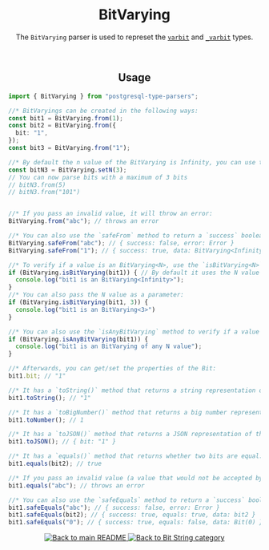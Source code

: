 <h1 align="center">
	BitVarying
</h1>
<p align="center">
  The <code>BitVarying</code> parser is used to represet the <a href="https://www.postgresql.org/docs/8.1/datatype-bit.html"><code>varbit</code></a> and <a href="https://www.postgresql.org/docs/8.1/datatype-bit.html"><code>_varbit</code></a> types.
</p>
<br/>

<!-- Usage -->
<h2 align="center">
	Usage
</h2>

```ts
import { BitVarying } from "postgresql-type-parsers";

//* BitVaryings can be created in the following ways:
const bit1 = BitVarying.from(1);
const bit2 = BitVarying.from({
  bit: "1",
});
const bit3 = BitVarying.from("1");

//* By default the n value of the BitVarying is Infinity, you can use the `setN` method to customize this:
const bitN3 = BitVarying.setN(3);
// You can now parse bits with a maximum of 3 bits
// bitN3.from(5)
// bitN3.from("101")


//* If you pass an invalid value, it will throw an error:
BitVarying.from("abc"); // throws an error

//* You can also use the `safeFrom` method to return a `success` boolean instead of throwing an error:
BitVarying.safeFrom("abc"); // { success: false, error: Error }
BitVarying.safeFrom("1"); // { success: true, data: BitVarying<Infinity>(1) }

//* To verify if a value is an BitVarying<N>, use the `isBitVarying<N>` method:
if (BitVarying.isBitVarying(bit1)) { // By default it uses the N value of the BitVarying (in this case Infinity)
  console.log("bit1 is an BitVarying<Infinity>");
}
//* You can also pass the N value as a parameter:
if (BitVarying.isBitVarying(bit1, 3)) {
  console.log("bit1 is an BitVarying<3>")
}

//* You can also use the `isAnyBitVarying` method to verify if a value is an BitVarying of any N value:
if (BitVarying.isAnyBitVarying(bit1)) {
  console.log("bit1 is an BitVarying of any N value");
}

//* Afterwards, you can get/set the properties of the Bit:
bit1.bit; // "1"

//* It has a `toString()` method that returns a string representation of the Bit:
bit1.toString(); // "1"

//* It has a `toBigNumber()` method that returns a big number representation of the Bit:
bit1.toNumber(); // 1

//* It has a `toJSON()` method that returns a JSON representation of the Bit:
bit1.toJSON(); // { bit: "1" }

//* It has a `equals()` method that returns whether two bits are equal:
bit1.equals(bit2); // true

//* If you pass an invalid value (a value that would not be accepted by the `from` method), it will throw an error:
bit1.equals("abc"); // throws an error

//* You can also use the `safeEquals` method to return a `success` boolean instead of throwing an error:
bit1.safeEquals("abc"); // { success: false, error: Error }
bit1.safeEquals(bit2); // { success: true, equals: true, data: bit2 }
bit1.safeEquals("0"); // { success: true, equals: false, data: Bit(0) }
```

<p align="center">
  <!-- Back to main README button -->
  <a href="../../README.md">
    <img src="https://img.shields.io/badge/-Back%20to%20main%20README-blue" alt="Back to main README" />
  </a>
  <!-- Back to category button -->
  <a href="./BitString.md">
    <img src="https://img.shields.io/badge/-Back%20to%20Bit%20String%20category-blue" alt="Back to Bit String category" />
  </a>
</p>